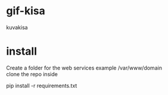 # gif-kisa  
kuvakisa 

# install  
Create a folder for the web services example /var/www/domain  
clone the repo inside  

pip install -r requirements.txt
